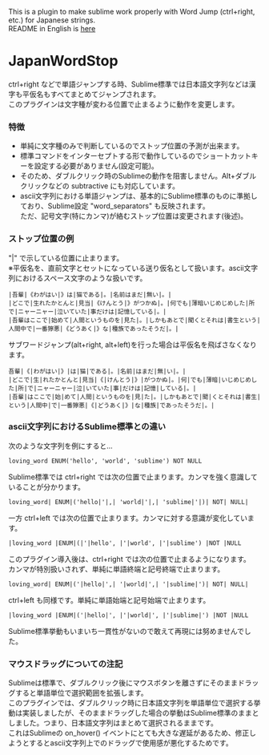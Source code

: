 This is a plugin to make sublime work properly with Word Jump (ctrl+right, etc.) for Japanese strings.<br>
README in English is [here](//github.com/woodmix/JapanWordStop/blob/master/README.en.md)

# JapanWordStop

ctrl+right などで単語ジャンプする時、Sublime標準では日本語文字列などは漢字も平仮名もすべてまとめてジャンプされます。<br>
このプラグインは文字種が変わる位置で止まるように動作を変更します。

### 特徴

- 単純に文字種のみで判断しているのでストップ位置の予測が出来ます。
- 標準コマンドをインターセプトする形で動作しているのでショートカットキーを設定する必要がありません(設定可能)。
- そのため、ダブルクリック時のSublimeの動作を阻害しません。Alt+ダブルクリックなどの subtractive にも対応しています。
- ascii文字列における単語ジャンプは、基本的にSublime標準のものに準拠しており、Sublime設定 "word_separators" も反映されます。<br>
ただ、記号文字(特にカンマ)が絡むストップ位置は変更されます(後述)。

### ストップ位置の例

"|" で示している位置に止まります。<br>
※平仮名を、直前文字とセットになっている送り仮名として扱います。ascii文字列におけるスペース文字のような扱いです。
```
|吾輩|《わがはい|》は|猫である|。|名前はまだ|無い|。|
|どこで|生れたかとんと|見当|《けんとう|》がつかぬ|。|何でも|薄暗いじめじめした|所で|ニャーニャー|泣いていた|事だけは|記憶している|。|
|吾輩はここで|始めて|人間というものを|見た|。|しかもあとで|聞くとそれは|書生という|人間中で|一番獰悪|《どうあく|》な|種族であったそうだ|。|
```

サブワードジャンプ(alt+right, alt+left)を行った場合は平仮名を飛ばさなくなります。
```
吾輩|《|わがはい|》|は|猫|である|。|名前|はまだ|無|い|。|
|どこで|生|れたかとんと|見当|《|けんとう|》|がつかぬ|。|何|でも|薄暗|いじめじめした|所|で|ニャーニャー|泣|いていた|事|だけは|記憶|している|。|
|吾輩|はここで|始|めて|人間|というものを|見|た|。|しかもあとで|聞|くとそれは|書生|という|人間中|で|一番獰悪|《|どうあく|》|な|種族|であったそうだ|。|
```

### ascii文字列におけるSublime標準との違い

次のような文字列を例にすると...
```
loving_word ENUM('hello', 'world', 'sublime') NOT NULL
```

Sublime標準では ctrl+right では次の位置で止まります。カンマを強く意識していることが分かります。
```
loving_word| ENUM|('hello|'|,| 'world|'|,| 'sublime|'|)| NOT| NULL|
```
一方 ctrl+left では次の位置で止まります。カンマに対する意識が変化しています。
```
|loving_word |ENUM|(|'|hello', |'|world', |'|sublime') |NOT |NULL
```

このプラグイン導入後は、ctrl+right では次の位置で止まるようになります。<br>
カンマが特別扱いされず、単純に単語終端と記号終端で止まります。
```
loving_word| ENUM|('|hello|',| '|world|',| '|sublime|')| NOT| NULL|
```
ctrl+left も同様です。単純に単語始端と記号始端で止まります。
```
|loving_word |ENUM|('|hello|', |'|world|', |'|sublime|') |NOT |NULL
```

Sublime標準挙動もいまいち一貫性がないので敢えて再現には努めませんでした。

### マウスドラッグについての注記

Sublimeは標準で、ダブルクリック後にマウスボタンを離さずにそのままドラッグすると単語単位で選択範囲を拡張します。<br>
このプラグインでは、ダブルクリック時に日本語文字列を単語単位で選択する挙動は実装しましたが、そのままドラッグした場合の挙動はSublime標準のままとしました。つまり、日本語文字列はまとめて選択されるままです。<br>
これはSublimeの on_hover() イベントにとても大きな遅延があるため、修正しようとするとascii文字列上でのドラッグで使用感が悪化するためです。
